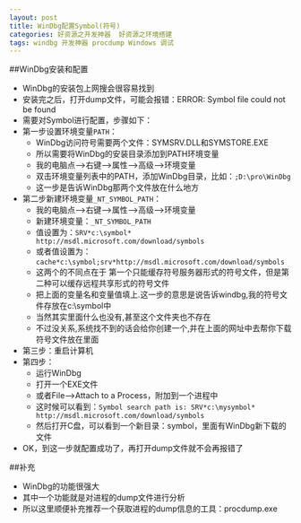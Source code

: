 ```yaml
---
layout: post
title: WinDbg配置Symbol(符号) 
categories: 好资源之开发神器  好资源之环境搭建
tags: windbg 开发神器 procdump Windows 调试
---
```


##WinDbg安装和配置

* WinDbg的安装包上网搜会很容易找到
* 安装完之后，打开dump文件，可能会报错：ERROR: Symbol file could not be found
* 需要对Symbol进行配置，步骤如下：
* 第一步设置环境变量`PATH`：
  * WinDbg访问符号需要两个文件：SYMSRV.DLL和SYMSTORE.EXE
  * 所以需要将WinDbg的安装目录添加到PATH环境变量
  * 我的电脑点-->右键-->属性-->高级-->环境变量
  * 双击环境变量列表中的PATH，添加WinDbg目录，比如：`;D:\pro\WinDbg`
  * 这一步是告诉WinDbg那两个文件放在什么地方
* 第二步新建环境变量`_NT_SYMBOL_PATH`：
  * 我的电脑点-->右键-->属性-->高级-->环境变量
  * 新建环境变量：`_NT_SYMBOL_PATH`
  * 值设置为：`SRV*c:\symbol* http://msdl.microsoft.com/download/symbols`
  * 或者值设置为：`cache*c:\symbol;srv*http://msdl.microsoft.com/download/symbols`
  * 这两个的不同点在于 第一个只能缓存符号服务器形式的符号文件，但是第二种可以缓存远程共享形式的符号文件
  * 把上面的变量名和变量值填上.这一步的意思是说告诉windbg,我的符号文件存放在c:\symbol中
  * 当然其实里面什么也没有,甚至这个文件夹也不存在
  * 不过没关系,系统找不到的话会给你创建一个,并在上面的网址中去帮你下载符号文件放在里面
* 第三步：重启计算机
* 第四步：
  * 运行WinDbg
  * 打开一个EXE文件
  * 或者File-->Attach to a Process，附加到一个进程中
  * 这时候可以看到：`Symbol search path is: SRV*c:\mysymbol* http://msdl.microsoft.com/download/symbols`
  * 然后打开C盘，可以看到一个新目录：symbol，里面有WinDbg新下载的文件
* OK，到这一步就配置成功了，再打开dump文件就不会再报错了

##补充

* WinDbg的功能很强大
* 其中一个功能就是对进程的dump文件进行分析
* 所以这里顺便补充推荐一个获取进程的dump信息的工具：procdump.exe
